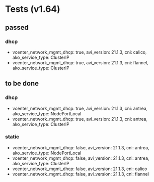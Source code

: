 # Tests (v1.64)

## passed
### dhcp
- vcenter_network_mgmt_dhcp: true, avi_version: 21.1.3, cni: calico, ako_service_type: ClusterIP
- vcenter_network_mgmt_dhcp: true, avi_version: 21.1.3, cni: flannel, ako_service_type: ClusterIP



## to be done

### dhcp

- vcenter_network_mgmt_dhcp: true, avi_version: 21.1.3, cni: antrea, ako_service_type: NodePortLocal
- vcenter_network_mgmt_dhcp: true, avi_version: 21.1.3, cni: antrea, ako_service_type: ClusterIP


### static

- vcenter_network_mgmt_dhcp: false, avi_version: 21.1.3, cni: antrea, ako_service_type: NodePortLocal
- vcenter_network_mgmt_dhcp: false, avi_version: 21.1.3, cni: antrea, ako_service_type: ClusterIP
- vcenter_network_mgmt_dhcp: false, avi_version: 21.1.3, cni: calico
- vcenter_network_mgmt_dhcp: false, avi_version: 21.1.3, cni: flannel